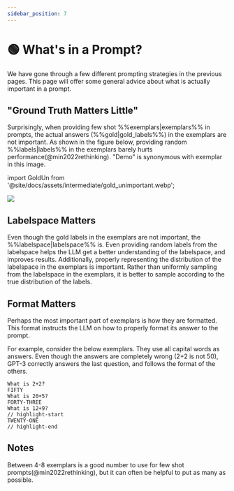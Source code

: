 ```yaml
---
sidebar_position: 7
---
```


# 🟢 What's in a Prompt?

We have gone through a few different prompting strategies in the previous pages.
This page will offer some general advice about what is actually important in a prompt.


## "Ground Truth Matters Little"


Surprisingly, when providing few shot %%exemplars|exemplars%% in prompts, the actual answers (%%gold|gold_labels%%) 
in the exemplars are not important. As shown in the figure below, providing random
%%labels|labels%% in the exemplars barely hurts performance(@min2022rethinking). "Demo" is synonymous
with exemplar in this image.

import GoldUn from '@site/docs/assets/intermediate/gold_unimportant.webp';

<div style={{textAlign: 'center'}}>
  <img src={GoldUn} style={{width: "750px"}} />
</div>

## Labelspace Matters

Even though the gold labels in the exemplars are not important, the %%labelspace|labelspace%%
is.
Even providing random labels from the labelspace helps the LLM get a better understanding
of the labelspace, and improves results. Additionally, properly representing the 
distribution of the labelspace in the exemplars is important. Rather than uniformly
sampling from the labelspace in the exemplars, it is better to sample according to the true distribution of the labels.

## Format Matters

Perhaps the most important part of exemplars is how they are formatted. This
format instructs the LLM on how to properly format its answer to the prompt.

For example, consider the below exemplars. They use all capital words as answers.
Even though the answers are completely wrong (2+2 is not 50), GPT-3 correctly answers
the last question, and follows the format of the others.

```text
What is 2+2? 
FIFTY
What is 20+5?
FORTY-THREE
What is 12+9?
// highlight-start
TWENTY-ONE
// highlight-end
```

## Notes

Between 4-8 exemplars is a good number to use for few shot prompts(@min2022rethinking),
but it can often be helpful to put as many as possible.

[^labelspace]: See the [vocabulary reference](https://learnprompting.org/docs/vocabulary#labels) for more info.
